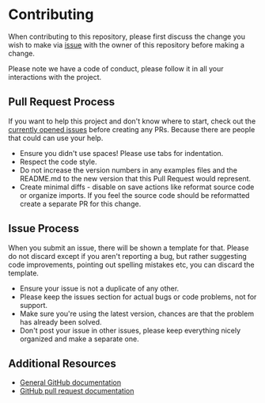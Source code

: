 # Contributing

When contributing to this repository, please first discuss the change you wish to make via [issue](https://github.com/Despical/PixelPainter/issues/new)
with the owner of this repository before making a change.

Please note we have a code of conduct, please follow it in all your interactions with the project.

## Pull Request Process
If you want to help this project and don't know where to start, check out the [currently opened issues](https://github.com/Despical/PixelPainter/issues)
before creating any PRs. Because there are people that could can use your help.

* Ensure you didn't use spaces! Please use tabs for indentation.
* Respect the code style.
* Do not increase the version numbers in any examples files and the README.md to the
  new version that this Pull Request would represent.
* Create minimal diffs - disable on save actions like reformat source code or organize imports.
  If you feel the source code should be reformatted create a separate PR for this change.

## Issue Process
When you submit an issue, there will be shown a template for that. Please do not discard except if you
aren't reporting a bug, but rather suggesting code improvements, pointing out spelling mistakes etc,
you can discard the template.

* Ensure your issue is not a duplicate of any other.
* Please keep the issues section for actual bugs or code problems, not for support.
* Make sure you're using the latest version, chances are that the problem has already been solved.
* Don't post your issue in other issues, please keep everything nicely organized and make a separate one.

## Additional Resources

* [General GitHub documentation](https://help.github.com/)
* [GitHub pull request documentation](https://help.github.com/articles/creating-a-pull-request/)
